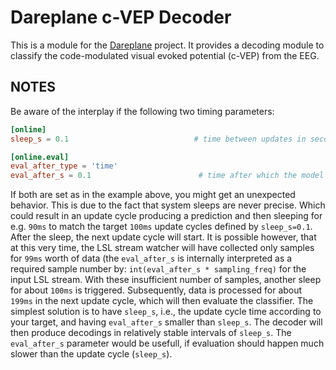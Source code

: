 # Dareplane c-VEP Decoder

This is a module for the [Dareplane](https://github.com/bsdlab/Dareplane) project. It provides a decoding module to classify the code-modulated visual evoked potential (c-VEP) from the EEG. 

## NOTES

Be aware of the interplay if the following two timing parameters:

```toml
[online]
sleep_s = 0.1                            # time between updates in seconds

[online.eval]
eval_after_type = 'time'                  
eval_after_s = 0.1                        # time after which the model is evaluated
```

If both are set as in the example above, you might get an unexpected behavior. This is due to the fact that system sleeps are never precise. Which could result in an update cycle producing a prediction and then sleeping for e.g. `90ms` to match the target `100ms` update cycles defined by `sleep_s=0.1`. After the sleep, the next update cycle will start. It is possible however, that at this very time, the LSL stream watcher will have collected only samples for `99ms` worth of data (the `eval_after_s` is internally interpreted as a required sample number by: `int(eval_after_s * sampling_freq)` for the input LSL stream. With these insufficient number of samples, another sleep for about `100ms` is triggered. Subsequently, data is processed for about `199ms` in the next update cycle, which will then evaluate the classifier. The simplest solution is to have `sleep_s`, i.e., the update cycle time according to your target, and having `eval_after_s` smaller than `sleep_s`. The decoder will then produce decodings in relatively stable intervals of `sleep_s`. The `eval_after_s` parameter would be usefull, if evaluation should happen much slower than the update cycle (`sleep_s`).  
